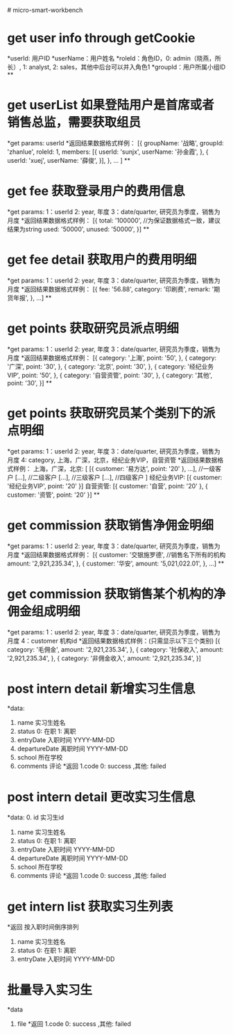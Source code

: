 #   m i c r o - s m a r t - w o r k b e n c h 
 
# get user info through getCookie
*userId: 用户ID
*userName：用户姓名
*roleId：角色ID，0: admin（晓燕，所长）, 1: analyst, 2: sales，其他中后台可以并入角色1
*groupId：用户所属小组ID
**
# get userList 如果登陆用户是首席或者销售总监，需要获取组员
*get params: userId
*返回结果数据格式样例：
[{
  groupName: '战略',
  groupId: 'zhanlue',
  roleId: 1,
  members: [{
    userId: 'sunjx',
    userName: '孙金霞',
  }, {
    userId: 'xuej',
    userName: '薛俊',
  }],
},
...
]
**
# get fee 获取登录用户的费用信息
*get params:
1：userId
2: year, 年度
3：date/quarter, 研究员为季度，销售为月度
*返回结果数据格式样例：
[{
  total: '100000', //为保证数据格式一致，建议结果为string
  used: '50000',
  unused: '50000',
}]
**
# get fee detail 获取用户的费用明细
*get params:
1：userId
2: year, 年度
3：date/quarter, 研究员为季度，销售为月度
*返回结果数据格式样例：
[{
  fee: '56.88',
  category: '印刷费',
  remark: '期货年报',
},
...]
**
# get points 获取研究员派点明细
*get params:
1：userId
2: year, 年度
3：date/quarter, 研究员为季度，销售为月度
*返回结果数据格式样例：
[{
  category: '上海',
  point: '50',
}, {
  category: '广深',
  point: '30',
}, {
  category: '北京',
  point: '30',
}, {
  category: '经纪业务VIP',
  point: '50',
}, {
  category: '自营资管',
  point: '30',
}, {
  category: '其他',
  point: '30',
}]
**
# get points 获取研究员某个类别下的派点明细
*get params:
1：userId
2: year, 年度
3：date/quarter, 研究员为季度，销售为月度
4: category, 上海，广深，北京，经纪业务VIP，自营资管
*返回结果数据格式样例：
上海，广深，北京:
[
[{
  customer: '易方达',
  point: '20'
}, ...], //一级客户
[...], //二级客户
[...], //三级客户
[...], //四级客户
]
经纪业务VIP:
[{
  customer: '经纪业务VIP',
  point: '20'
}]
自营资管:
[{
  customer: '自营',
  point: '20'
}, {
  customer: '资管',
  point: '20'
}]
**
# get commission 获取销售净佣金明细
*get params:
1：userId
2: year, 年度
3：date/quarter, 研究员为季度，销售为月度
*返回结果数据格式样例：
[{
  customer: '交银施罗德', //销售名下所有的机构
  amount: '2,921,235.34',
}, {
  customer: '华安',
  amount: '5,021,022.01',
},
...]
**
# get commission 获取销售某个机构的净佣金组成明细
*get params:
1：userId
2: year, 年度
3：date/quarter, 研究员为季度，销售为月度
4：customer 机构id
*返回结果数据格式样例：(只需显示以下三个类别)
[{
  category: '毛佣金',
  amount: '2,921,235.34',
}, {
  category: '社保收入',
  amount: '2,921,235.34',
}, {
  category: '非佣金收入',
  amount: '2,921,235.34',
}]
# post intern detail 新增实习生信息
*data:
1. name 实习生姓名
2. status 0: 在职 1: 离职
3. entryDate 入职时间 YYYY-MM-DD
4. departureDate 离职时间 YYYY-MM-DD
5. school 所在学校
6. comments 评论
*返回
1.code 0: success ,其他: failed
# post intern detail 更改实习生信息
*data:
0. id 实习生id
1. name 实习生姓名
2. status 0: 在职 1: 离职
3. entryDate 入职时间 YYYY-MM-DD
4. departureDate 离职时间 YYYY-MM-DD
5. school 所在学校
6. comments 评论
*返回
1.code 0: success ,其他: failed
# get intern list 获取实习生列表
*返回 按入职时间倒序排列
1. name 实习生姓名
2. status 0: 在职 1: 离职
3. entryDate 入职时间 YYYY-MM-DD
# 批量导入实习生
*data
1. file
*返回
1.code 0: success ,其他: failed
